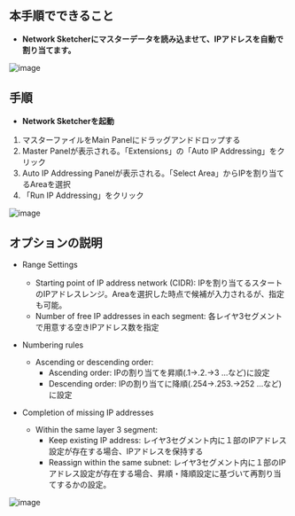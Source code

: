 ## 本手順でできること
* **Network Sketcherにマスターデータを読み込ませて、IPアドレスを自動で割り当てます。**

![image](https://github.com/cisco-open/network-sketcher/assets/13013736/52e32d40-76cc-4a54-b1d1-545cc8c4c780)


## 手順
* **Network Sketcherを起動**
1. マスターファイルをMain Panelにドラッグアンドドロップする
2. Master Panelが表示される。「Extensions」の「Auto IP Addressing」をクリック
3. Auto IP Addressing Panelが表示される。「Select Area」からIPを割り当てるAreaを選択
4. 「Run IP Addressing」をクリック

![image](https://github.com/cisco-open/network-sketcher/assets/13013736/5065af68-1c95-48be-99fa-46fff958b7ee)


## オプションの説明
- Range Settings
  - Starting point of IP address network (CIDR): IPを割り当てるスタートのIPアドレスレンジ。Areaを選択した時点で候補が入力されるが、指定も可能。
  - Number of free IP addresses in each segment: 各レイヤ3セグメントで用意する空きIPアドレス数を指定

- Numbering rules
  - Ascending or descending order: 
    - Ascending order: IPの割り当てを昇順(.1->.2.->3 ...など)に設定
    - Descending order: IPの割り当てに降順(.254->.253.->252 ...など)に設定

- Completion of missing IP addresses
  - Within the same layer 3 segment:
    - Keep existing IP address: レイヤ3セグメント内に１部のIPアドレス設定が存在する場合、IPアドレスを保持する
    - Reassign within the same subnet: レイヤ3セグメント内に１部のIPアドレス設定が存在する場合、昇順・降順設定に基づいて再割り当てするかの設定。

![image](https://github.com/cisco-open/network-sketcher/assets/13013736/643bfaa2-9c0e-42f0-825b-d02f0a724094)




